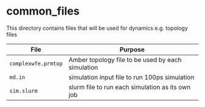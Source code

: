 # common_files
This directory contains files that will be used for dynamics e.g. topology files

| File | Purpose |
| --- | --- |
| `complexwfe.prmtop` | Amber topology file to be used by each simulation|
| `md.in` | simulation input file to run 100ps simulation |
| `sim.slurm` | slurm file to run each simulation as its own job |
